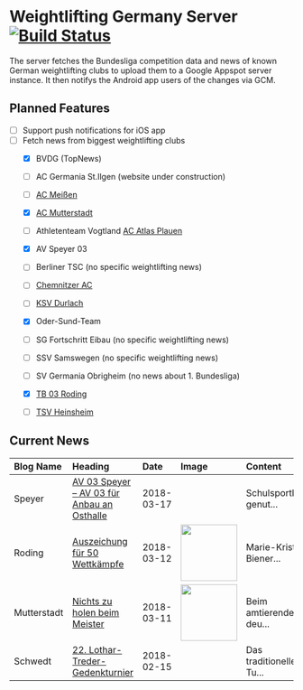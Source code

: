 # Weightlifting Germany Server [![Build Status](https://travis-ci.org/WGierke/weightlifting_germany_server.svg?branch=master)](https://travis-ci.org/WGierke/weightlifting_germany_server)

The server fetches the Bundesliga competition data and news of known German weightlifting clubs to upload them to a Google Appspot server instance.
It then notifys the Android app users of the changes via GCM.

## Planned Features
- [ ] Support push notifications for iOS app  
- [ ] Fetch news from biggest weightlifting clubs
    - [X] BVDG (TopNews)
    - [ ] AC Germania St.Ilgen (website under construction)
    - [ ] [AC Meißen](http://www.ac-meissen.de/index.php?start=1)
    - [X] [AC Mutterstadt](http://www.ac-mutterstadt.de/index.php?start=1)
    - [ ] Athletenteam Vogtland [AC Atlas Plauen](https://acatlas.wordpress.com/)
    - [X] AV Speyer 03
    - [ ] Berliner TSC (no specific weightlifting news)
    - [ ] [Chemnitzer AC](http://chemnitzer-athletenclub.de/aktuelles/news/page/1/)
    - [ ] [KSV Durlach](http://ksvdurlach.de/news?page_n54=1)
    - [X] Oder-Sund-Team
    - [ ] SG Fortschritt Eibau (no specific weightlifting news)
    - [ ] SSV Samswegen (no specific weightlifting news)
    - [ ] SV Germania Obrigheim (no news about 1. Bundesliga)
    - [X] [TB 03 Roding](http://www.tb03-gewichtheben.de/page/1/)
    - [ ] [TSV Heinsheim](http://gewichtheben.tsv-heinsheim.de/index.php?start=1)


## Current News

| Blog Name   | Heading                                                                                                                             | Date       | Image                                                                                                                      | Content                 |
|:------------|:------------------------------------------------------------------------------------------------------------------------------------|:-----------|:---------------------------------------------------------------------------------------------------------------------------|:------------------------|
| Speyer      | [AV 03 Speyer – AV 03 für Anbau an Osthalle](http://www.av03-speyer.de/2018/03/av-03-speyer-av-03-fuer-anbau-an-osthalle/)          | 2018-03-17 |                                                                                                                            | Schulsportlich genut... |
| Roding      | [Auszeichung für 50 Wettkämpfe](http://www.tb03-gewichtheben.de/2018/03/auszeichung-fuer-50-wettkaempfe/)                           | 2018-03-12 | <img src='http://www.tb03-gewichtheben.de/wp-content/gallery/tb-03-roding-sv-obrigheim/K1600_P1070910.JPG' width='100px'/> | Marie-Kristin Biener... |
| Mutterstadt | [Nichts zu holen beim Meister](http://www.ac-mutterstadt.de/index.php?start=0&heading=ad92d4034bf336c8685b1abdb72dd9491520722800.0) | 2018-03-11 | <img src='http://www.ac-mutterstadt.de//images/Prot-Spey-Mrz18.JPG' width='100px'/>                                        | Beim amtierenden deu... |
| Schwedt     | [22. Lothar-Treder-Gedenkturnier](http://gewichtheben.blauweiss65-schwedt.de/?p=7679)                                               | 2018-02-15 |                                                                                                                            | Das traditionelle Tu... |